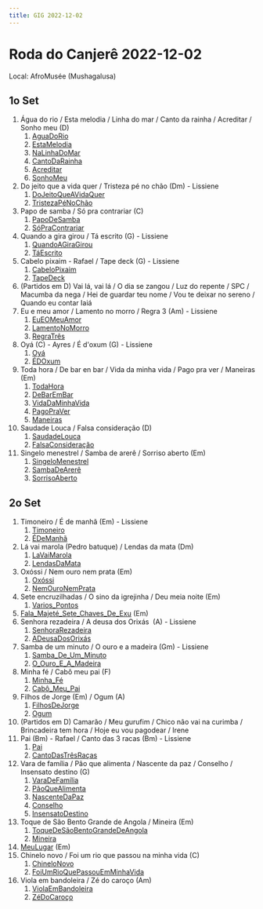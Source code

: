 ```yaml
---
title: GIG 2022-12-02
---
```


# Roda do Canjerê 2022-12-02

Local: AfroMusée (Mushagalusa)

## 1o Set

1. Água do rio / Esta melodia / Linha do mar / Canto da rainha / Acreditar / Sonho meu (D)
	1. [AguaDoRio](letras/AguaDoRio.md)
	3. [EstaMelodia](letras/EstaMelodia.md)
	4. [NaLinhaDoMar](letras/NaLinhaDoMar.md)
	5. [CantoDaRainha](letras/CantoDaRainha.md)
	6. [Acreditar](letras/Acreditar.md)
	7. [SonhoMeu](letras/SonhoMeu.md)
2. Do jeito que a vida quer / Tristeza pé no chão (Dm) - Lissiene
	1. [DoJeitoQueAVidaQuer](letras/DoJeitoQueAVidaQuer.md)
	2. [TristezaPéNoChão](letras/TristezaPéNoChão.md)
3. Papo de samba / Só pra contrariar (C)
	1. [PapoDeSamba](letras/PapoDeSamba.md)
	2. [SóPraContrariar](letras/SóPraContrariar.md)
4. Quando a gira girou / Tá escrito (G) - Lissiene
	1. [QuandoAGiraGirou](letras/QuandoAGiraGirou.md)
	2. [TáEscrito](letras/TáEscrito.md)
5. Cabelo pixaim - Rafael / Tape deck (G) - Lissiene
	1. [CabeloPixaim](letras/CabeloPixaim.md)
	2. [TapeDeck](letras/TapeDeck.md)
6. (Partidos em D) Vai lá, vai lá / O dia se zangou / Luz do repente / SPC / Macumba da nega / Hei de guardar teu nome / Vou te deixar no sereno / Quando eu contar Iaiá
7. Eu e meu amor / Lamento no morro / Regra 3 (Am) - Lissiene
	1. [EuEOMeuAmor](letras/EuEOMeuAmor.md)
	2. [LamentoNoMorro](letras/LamentoNoMorro.md)
	3. [RegraTrês](letras/RegraTrês.md)
8. Oyá (C) - Ayres / É d'oxum (G) - Lissiene
	1. [Oyá](letras/Oyá.md)
	2. [ÉDOxum](letras/ÉDOxum.md)
9. Toda hora / De bar en bar / Vida da minha vida / Pago pra ver / Maneiras (Em)
	1. [TodaHora](letras/TodaHora.md)
	2. [DeBarEmBar](letras/DeBarEmBar.md)
	3. [VidaDaMinhaVida](letras/VidaDaMinhaVida.md)
	4. [PagoPraVer](letras/PagoPraVer.md)
	5. [Maneiras](letras/Maneiras.md)
10. Saudade Louca / Falsa consideração (D)
	1. [SaudadeLouca](letras/SaudadeLouca.md)
	2. [FalsaConsideração](letras/FalsaConsideração.md)
11. Singelo menestrel / Samba de arerê / Sorriso aberto (Em)
	1. [SingeloMenestrel](letras/SingeloMenestrel.md)
	2. [SambaDeArerê](letras/SambaDeArerê.md)
	3. [SorrisoAberto](letras/SorrisoAberto.md)

## 2o Set

1. Timoneiro / É de manhã (Em) - Lissiene
	1. [Timoneiro](letras/Timoneiro.md)
	2. [ÉDeManhã](letras/ÉDeManhã.md)
2. Lá vai marola (Pedro batuque) / Lendas da mata (Dm)
	1. [LaVaiMarola](letras/LaVaiMarola.md)
	2. [LendasDaMata](letras/LendasDaMata.md)
3. Oxóssi / Nem ouro nem prata (Em)
	1. [Oxóssi](letras/Oxóssi.md)
	2. [NemOuroNemPrata](letras/NemOuroNemPrata.md)
4. Sete encruzilhadas / O sino da igrejinha / Deu meia noite (Em)
	1. [Varios_Pontos](letras/Varios_Pontos.md)
5. [Fala_Majeté_Sete_Chaves_De_Exu](Fala_Majeté_Sete_Chaves_De_Exu.md) (Em)
6. Senhora rezadeira / A deusa dos Orixás  (A) - Lissiene
	1. [SenhoraRezadeira](letras/SenhoraRezadeira.md)
	2. [ADeusaDosOrixás](letras/ADeusaDosOrixás.md)
7. Samba de um minuto / O ouro e a madeira (Gm) - Lissiene
	1. [Samba_De_Um_Minuto](letras/Samba_De_Um_Minuto.md)
	2. [O_Ouro_E_A_Madeira](letras/O_Ouro_E_A_Madeira.md)
8. Minha fé / Cabô meu pai (F)
	1. [Minha_Fé](letras/Minha_Fé.md)
	2. [Cabô_Meu_Pai](letras/Cabô_Meu_Pai.md)
9. Filhos de Jorge (Em) / Ogum (A)
	1. [FilhosDeJorge](letras/FilhosDeJorge.md)
	2. [Ogum](letras/Ogum.md)
10. (Partidos em D) Camarão / Meu gurufim / Chico não vai na curimba / Brincadeira tem hora / Hoje eu vou pagodear / Irene
11. Pai (Bm) - Rafael / Canto das 3 racas (Bm) - Lissiene
	1. [Pai](letras/Pai.md)
	2. [CantoDasTrêsRaças](letras/CantoDasTrêsRaças.md)
12. Vara de família / Pão que alimenta / Nascente da paz / Conselho / Insensato destino (G)
	1. [VaraDeFamília](letras/VaraDeFamília.md)
	2. [PãoQueAlimenta](letras/PãoQueAlimenta.md)
	3. [NascenteDaPaz](letras/NascenteDaPaz.md)
	4. [Conselho](letras/Conselho.md)
	5. [InsensatoDestino](letras/InsensatoDestino.md)
13. Toque de São Bento Grande de Angola / Mineira (Em)
	1. [ToqueDeSãoBentoGrandeDeAngola](letras/ToqueDeSãoBentoGrandeDeAngola.md)
	2. [Mineira](letras/Mineira.md)
14. [MeuLugar](letras/MeuLugar.md) (Em)
15. Chinelo novo / Foi um rio que passou na minha vida (C)
	1. [ChineloNovo](letras/ChineloNovo.md)
	2. [FoiUmRioQuePassouEmMinhaVida](letras/FoiUmRioQuePassouEmMinhaVida.md)
16. Viola em bandoleira / Zé do caroço (Am)
	1. [ViolaEmBandoleira](letras/ViolaEmBandoleira.md)
	2. [ZéDoCaroço](letras/ZéDoCaroço.md)